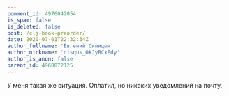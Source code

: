 ```yaml
---
comment_id: 4976042054
is_spam: false
is_deleted: false
post: /clj-book-preorder/
date: 2020-07-01T22:32:34Z
author_fullname: 'Евгений Синицын'
author_nickname: 'disqus_OkJyBCxEdy'
author_is_anon: false
parent_id: 4960072125
---
```


<p>У меня такая же ситуация. Оплатил, но никаких уведомлений на почту.</p>
